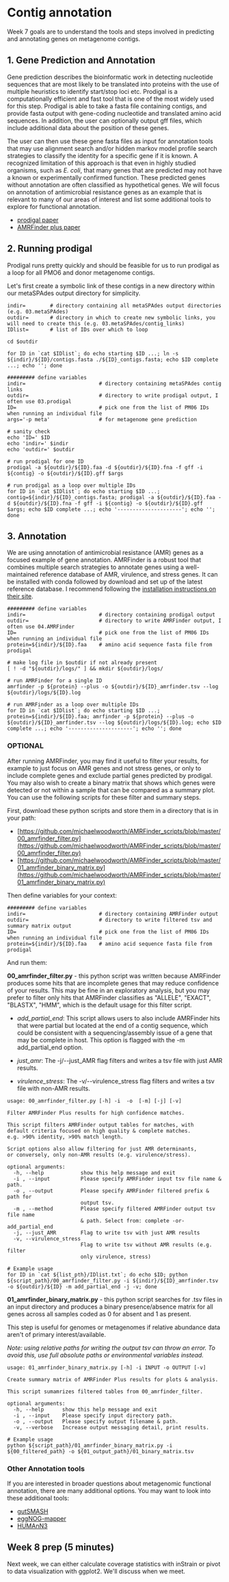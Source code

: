 # Contig annotation

Week 7 goals are to understand the tools and steps involved in predicting and annotating genes on metagenome contigs.

## 1. Gene Prediction and Annotation

Gene prediction describes the bioinformatic work in detecting nucleotide sequences that are most likely to be translated into proteins with the use of multiple heuristics to identify start/stop loci etc. Prodigal is a computationally efficient and fast tool that is one of the most widely used for this step. Prodigal is able to take a fasta file containing contigs, and provide fasta output with gene-coding nucleotide and translated amino acid sequences. In addition, the user can optionally output gff files, which include additional data about the position of these genes.

The user can then use these gene fasta files as input for annotation tools that may use alignment search and/or hidden markov model profile search strategies to classify the identity for a specific gene if it is known. A recognized limitation of this approach is that even in highly studied organisms, such as *E. coli*, that many genes that are predicted may not have a known or experimentally confirmed function. These predicted genes without annotation are often classified as hypothetical genes. We will focus on annotation of antimicrobial resistance genes as an example that is relevant to many of our areas of interest and list some additional tools to explore for functional annotation.

- [prodigal paper](https://bmcbioinformatics.biomedcentral.com/articles/10.1186/1471-2105-11-119)
- [AMRFinder plus paper](https://www.ncbi.nlm.nih.gov/pmc/articles/PMC8208984/)

## 2. Running prodigal

Prodigal runs pretty quickly and should be feasible for us to run prodigal as a loop for all PMO6 and donor metagenome contigs.

Let's first create a symbolic link of these contigs in a new directory within our metaSPAdes output directory for simplicity.

``` console
indir=        # directory containing all metaSPAdes output directories (e.g. 03.metaSPAdes)
outdir=       # directory in which to create new symbolic links, you will need to create this (e.g. 03.metaSPAdes/contig_links) 
IDlist=       # list of IDs over which to loop

cd $outdir

for ID in `cat $IDlist`; do echo starting $ID ...; ln -s ${indir}/${ID}/contigs.fasta ./${ID}_contigs.fasta; echo $ID complete ...; echo ''; done

```

``` console
######### define variables
indir=                        # directory containing metaSPAdes contig links
outdir=                       # directory to write prodigal output, I often use 03.prodigal
ID=                           # pick one from the list of PM06 IDs when running an individual file
args='-p meta'                # for metagenome gene prediction

```

``` console
# sanity check
echo 'ID=' $ID
echo 'indir=' $indir
echo 'outdir=' $outdir

```

``` console
# run prodigal for one ID
prodigal -a ${outdir}/${ID}.faa -d ${outdir}/${ID}.fna -f gff -i ${contig} -o ${outdir}/${ID}.gff $args
```

``` console
# run prodigal as a loop over multiple IDs
for ID in `cat $IDlist`; do echo starting $ID ...; contig=${indir}/${ID}_contigs.fasta; prodigal -a ${outdir}/${ID}.faa -d ${outdir}/${ID}.fna -f gff -i ${contig} -o ${outdir}/${ID}.gff $args; echo $ID complete ...; echo '---------------------'; echo ''; done
```

## 3. Annotation

We are using annotation of antimicrobial resistance (AMR) genes as a focused example of gene annotation. AMRFinder is a robust tool that combines multiple search strategies to annotate genes using a well-maintained reference database of AMR, virulence, and stress genes. It can be installed with conda followed by download and set up of the latest reference database. I recommend following the [installation instructions on their site](https://github.com/ncbi/amr/wiki/Installing-AMRFinder).


``` console
######### define variables
indir=                        # directory containing prodigal output
outdir=                       # directory to write AMRFinder output, I often use 04.AMRFinder
ID=                           # pick one from the list of PM06 IDs when running an individual file
protein=${indir}/${ID}.faa    # amino acid sequence fasta file from prodigal
```

``` console
# make log file in $outdir if not already present
[ ! -d "${outdir}/logs/" ] && mkdir ${outdir}/logs/
```

``` console
# run AMRFinder for a single ID
amrfinder -p ${protein} --plus -o ${outdir}/${ID}_amrfinder.tsv --log ${outdir}/logs/${ID}.log
```

``` console
# run AMRFinder as a loop over multiple IDs
for ID in `cat $IDlist`; do echo starting $ID ...; protein=${indir}/${ID}.faa; amrfinder -p ${protein} --plus -o ${outdir}/${ID}_amrfinder.tsv --log ${outdir}/logs/${ID}.log; echo $ID complete ...; echo '---------------------'; echo ''; done

```


### OPTIONAL

After running AMRFinder, you may find it useful to filter your results, for example to just focus on AMR genes and not stress genes, or only to include complete genes and exclude partial genes predicted by prodigal. You may also wish to create a binary matrix that shows which genes were detected or not within a sample that can be compared as a summary plot. You can use the following scripts for these filter and summary steps.

First, download these python scripts and store them in a directory that is in your path:

- [https://github.com/michaelwoodworth/AMRFinder_scripts/blob/master/00_amrfinder_filter.py](https://github.com/michaelwoodworth/AMRFinder_scripts/blob/master/00_amrfinder_filter.py)
- [https://github.com/michaelwoodworth/AMRFinder_scripts/blob/master/01_amrfinder_binary_matrix.py](https://github.com/michaelwoodworth/AMRFinder_scripts/blob/master/01_amrfinder_binary_matrix.py)

Then define variables for your context:
``` console
######### define variables
indir=                        # directory containing AMRFinder output
outdir=                       # directory to write filtered tsv and summary matrix output
ID=                           # pick one from the list of PM06 IDs when running an individual file
protein=${indir}/${ID}.faa    # amino acid sequence fasta file from prodigal
```

And run them:

**00_amrfinder_filter.py** - this python script was written because AMRFinder produces some hits that are incomplete genes that may reduce confidence of your results.  This may be fine in an exploratory analysis, but you may prefer to filter only hits that AMRFinder classifies as "ALLELE", "EXACT", "BLASTX", "HMM", which is the default usage for this filter script.

- *add_partial_end*: 
This script allows users to also include AMRFinder hits that were partial but located at the end of a contig sequence, which could be consistent with a sequencing/assembly issue of a gene that may be complete in host.  This option is flagged with the -m add_partial_end option.

- *just_amr*:
The -j/--just_AMR flag filters and writes a tsv file with just AMR results.

- *virulence_stress*:
The -v/--virulence_stress flag filters and writes a tsv file with non-AMR results.

```console
usage: 00_amrfinder_filter.py [-h] -i  -o  [-m] [-j] [-v]

Filter AMRFinder Plus results for high confidence matches.

This script filters AMRFinder output tables for matches, with
default criteria focused on high quality & complete matches.
e.g. >90% identity, >90% match length.

Script options also allow filtering for just AMR determinants,
or conversely, only non-AMR results (e.g. virulence/stress).

optional arguments:
  -h, --help            show this help message and exit
  -i , --input          Please specify AMRFinder input tsv file name & path.
  -o , --output         Please specify AMRFinder filtered prefix & path for
                        output tsv.
  -m , --method         Please specify filtered AMRFinder output tsv file name
                        & path. Select from: complete -or- add_partial_end
  -j, --just_AMR        Flag to write tsv with just AMR results
  -v, --virulence_stress
                        Flag to write tsv without AMR results (e.g. filter
                        only virulence, stress)

```

```console
# Example usage
for ID in `cat ${list_pth}/IDlist.txt`; do echo $ID; python ${script_path}/00_amrfinder_filter.py -i ${indir}/${ID}_amrfinder.tsv -o ${outdir}/${ID} -m add_partial_end -j -v; done
```

**01_amrfinder_binary_matrix.py** - this python script searches for .tsv files in an input directory and produces a binary presence/absence matrix for all genes across all samples coded as 0 for absent and 1 as present.

This step is useful for genomes or metagenomes if relative abundance data aren't of primary interest/available.

*Note: using relative paths for writing the output tsv can throw an error.  To avoid this, use full absolute paths or environmental variables instead.*

```console
usage: 01_amrfinder_binary_matrix.py [-h] -i INPUT -o OUTPUT [-v]

Create summary matrix of AMRFinder Plus results for plots & analysis.

This script sumamrizes filtered tables from 00_amrfinder_filter.

optional arguments:
  -h, --help      show this help message and exit
  -i , --input    Please specify input directory path.
  -o , --output   Please specify output filename & path.
  -v, --verbose   Increase output messaging detail, print results.
```

```console
# Example usage
python ${script_path}/01_amrfinder_binary_matrix.py -i ${00_filtered_path} -o ${01_output_path}/01_binary_matrix.tsv
```

### Other Annotation tools

If you are interested in broader questions about metagenomic functional annotation, there are many additional options. You may want to look into these additional tools:

- [gutSMASH](https://www.nature.com/articles/s41587-023-01675-1)
- [eggNOG-mapper](https://github.com/eggnogdb/eggnog-mapper/releases/tag/2.1.9)
- [HUMAnN3](https://huttenhower.sph.harvard.edu/humann/)

## Week 8 prep (5 minutes)

Next week, we can either calculate coverage statistics with inStrain or pivot to data visualization with ggplot2. We'll discuss when we meet.
